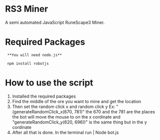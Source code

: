 # RS3 Miner
A semi automated JavaScript RuneScape3 Miner.

# Required Packages

```
 **You will need node.js**

 npm install robotjs

```

# How to use the script

1. Installed the required packages
2. Find the middle of the ore you want to mine and get the location
3. Then set the random click x and random click y Ex: "(generateRandomClick_x(670, 781)" the 670 and the 781 are the places the bot will move the mouse to on the x cordinate and "generateRandomClick_y(620, 696))" is the same thing but in the y cordinate
4. After all that is done. In the terminal run | Node bot.js